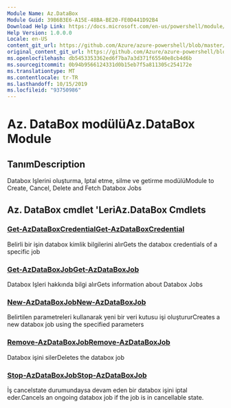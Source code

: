 ```yaml
---
Module Name: Az.DataBox
Module Guid: 39B6B3E6-A15E-48BA-BE20-FE0D441D92B4
Download Help Link: https://docs.microsoft.com/en-us/powershell/module/az.databox
Help Version: 1.0.0.0
Locale: en-US
content_git_url: https://github.com/Azure/azure-powershell/blob/master/src/DataBox/DataBox/help/Az.DataBox.md
original_content_git_url: https://github.com/Azure/azure-powershell/blob/master/src/DataBox/DataBox/help/Az.DataBox.md
ms.openlocfilehash: db5453353362ed6f7ba7a3d371f65540e8cb4d6b
ms.sourcegitcommit: 0b94b9566124331d0b15eb7f5a811305c254172e
ms.translationtype: MT
ms.contentlocale: tr-TR
ms.lasthandoff: 10/15/2019
ms.locfileid: "93750986"
---
```

# <span data-ttu-id="cf8d4-101">Az. DataBox modülü</span><span class="sxs-lookup"><span data-stu-id="cf8d4-101">Az.DataBox Module</span></span>
## <span data-ttu-id="cf8d4-102">Tanım</span><span class="sxs-lookup"><span data-stu-id="cf8d4-102">Description</span></span>
<span data-ttu-id="cf8d4-103">Databox Işlerini oluşturma, Iptal etme, silme ve getirme modülü</span><span class="sxs-lookup"><span data-stu-id="cf8d4-103">Module to Create, Cancel, Delete and Fetch Databox Jobs</span></span>

## <span data-ttu-id="cf8d4-104">Az. DataBox cmdlet 'Leri</span><span class="sxs-lookup"><span data-stu-id="cf8d4-104">Az.DataBox Cmdlets</span></span>
### [<span data-ttu-id="cf8d4-105">Get-AzDataBoxCredential</span><span class="sxs-lookup"><span data-stu-id="cf8d4-105">Get-AzDataBoxCredential</span></span>](Get-AzDataBoxCredential.md)
<span data-ttu-id="cf8d4-106">Belirli bir işin databox kimlik bilgilerini alır</span><span class="sxs-lookup"><span data-stu-id="cf8d4-106">Gets the databox credentials of a specific job</span></span>

### [<span data-ttu-id="cf8d4-107">Get-AzDataBoxJob</span><span class="sxs-lookup"><span data-stu-id="cf8d4-107">Get-AzDataBoxJob</span></span>](Get-AzDataBoxJob.md)
<span data-ttu-id="cf8d4-108">Databox Işleri hakkında bilgi alır</span><span class="sxs-lookup"><span data-stu-id="cf8d4-108">Gets information about Databox Jobs</span></span>

### [<span data-ttu-id="cf8d4-109">New-AzDataBoxJob</span><span class="sxs-lookup"><span data-stu-id="cf8d4-109">New-AzDataBoxJob</span></span>](New-AzDataBoxJob.md)
<span data-ttu-id="cf8d4-110">Belirtilen parametreleri kullanarak yeni bir veri kutusu işi oluşturur</span><span class="sxs-lookup"><span data-stu-id="cf8d4-110">Creates a new databox job using the specified parameters</span></span>

### [<span data-ttu-id="cf8d4-111">Remove-AzDataBoxJob</span><span class="sxs-lookup"><span data-stu-id="cf8d4-111">Remove-AzDataBoxJob</span></span>](Remove-AzDataBoxJob.md)
<span data-ttu-id="cf8d4-112">Databox işini siler</span><span class="sxs-lookup"><span data-stu-id="cf8d4-112">Deletes the databox job</span></span>

### [<span data-ttu-id="cf8d4-113">Stop-AzDataBoxJob</span><span class="sxs-lookup"><span data-stu-id="cf8d4-113">Stop-AzDataBoxJob</span></span>](Stop-AzDataBoxJob.md)
<span data-ttu-id="cf8d4-114">İş cancelstate durumundaysa devam eden bir databox işini iptal eder.</span><span class="sxs-lookup"><span data-stu-id="cf8d4-114">Cancels an ongoing databox job if the job is in cancellable state.</span></span>

